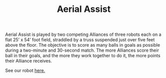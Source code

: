 ﻿---
layout: first
title: Aerial Assist
year: 2014
vid: https://www.youtube.com/embed/oxp4dkMQ1Vo
img: /resources/img/aalogo.png
---

Aerial Assist is played by two competing Alliances of three robots each on a flat 25’ x 54’ foot field, straddled by a truss suspended just over five feet above the floor. The objective is to score as many balls in goals as possible during a two-minute and 30-second match. The more Alliances score their ball in their goals, and the more they work together to do it, the more points their Alliance receives.

See our robot [here.](/team/robots)